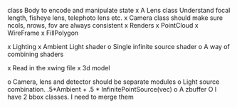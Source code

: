 

class Body to encode and manipulate state 
x A Lens class
    Understand focal length, fisheye lens, telephoto lens etc.
x Camera class should make sure ncols, nrows, fov are always consistent
x Renders
    x PointCloud 
    x WireFrame
    x FillPolygon 

x Lighting 
    x Ambient Light shader 
    o Single infinite source shader
    o A way of combining shaders 

x Read in the xwing file
x 3d model 

o Camera, lens and detector should be separate modules 
o Light source combination. .5*Ambient + .5 * InfinitePointSource(vec)
o A zbuffer
O I have 2 bbox classes. I need to merge them


